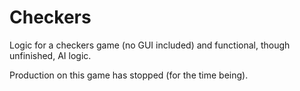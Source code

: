 # Checkers
Logic for a checkers game (no GUI included) and functional, though unfinished, AI logic.

Production on this game has stopped (for the time being).
